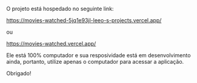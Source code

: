 O projeto está hospedado no seguinte link:

https://movies-watched-5jq1e93jl-leeo-s-projects.vercel.app/

ou

https://movies-watched.vercel.app/

Ele está 100% computador e sua resposividade está em desenvolvimento ainda, portanto, utilize apenas o computador para acessar a aplicação.

Obrigado!
